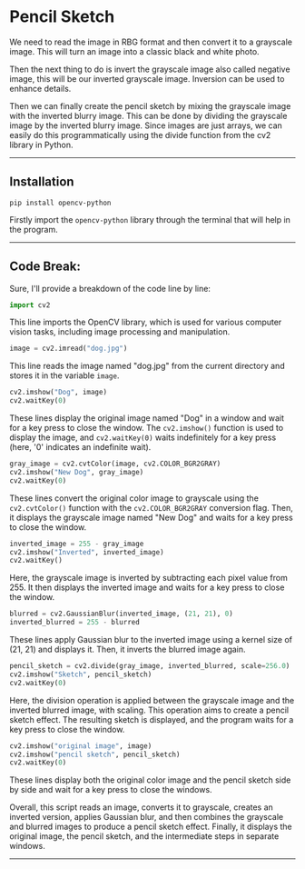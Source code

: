 # Pencil Sketch

We need to read the image in RBG format and then convert it to a grayscale image. This will turn an image into a classic black and white photo.

Then the next thing to do is invert the grayscale image also called negative image, this will be our inverted grayscale image. Inversion can be used to enhance details.

Then we can finally create the pencil sketch by mixing the grayscale image with the inverted blurry image. This can be done by dividing the grayscale image by the inverted blurry image. Since images are just arrays, we can easily do this programmatically using the divide function from the cv2 library in Python.

-----

## Installation

```
pip install opencv-python
```
Firstly import the `opencv-python` library through the terminal that will help in the program.

-----

## Code Break:

Sure, I'll provide a breakdown of the code line by line:

```python
import cv2
```
This line imports the OpenCV library, which is used for various computer vision tasks, including image processing and manipulation.

```python
image = cv2.imread("dog.jpg")
```
This line reads the image named "dog.jpg" from the current directory and stores it in the variable `image`.

```python
cv2.imshow("Dog", image)
cv2.waitKey(0)
```
These lines display the original image named "Dog" in a window and wait for a key press to close the window. The `cv2.imshow()` function is used to display the image, and `cv2.waitKey(0)` waits indefinitely for a key press (here, '0' indicates an indefinite wait).

```python
gray_image = cv2.cvtColor(image, cv2.COLOR_BGR2GRAY)
cv2.imshow("New Dog", gray_image)
cv2.waitKey(0)
```
These lines convert the original color image to grayscale using the `cv2.cvtColor()` function with the `cv2.COLOR_BGR2GRAY` conversion flag. Then, it displays the grayscale image named "New Dog" and waits for a key press to close the window.

```python
inverted_image = 255 - gray_image
cv2.imshow("Inverted", inverted_image)
cv2.waitKey()
```
Here, the grayscale image is inverted by subtracting each pixel value from 255. It then displays the inverted image and waits for a key press to close the window.

```python
blurred = cv2.GaussianBlur(inverted_image, (21, 21), 0)
inverted_blurred = 255 - blurred
```
These lines apply Gaussian blur to the inverted image using a kernel size of (21, 21) and displays it. Then, it inverts the blurred image again.

```python
pencil_sketch = cv2.divide(gray_image, inverted_blurred, scale=256.0)
cv2.imshow("Sketch", pencil_sketch)
cv2.waitKey(0)
```
Here, the division operation is applied between the grayscale image and the inverted blurred image, with scaling. This operation aims to create a pencil sketch effect. The resulting sketch is displayed, and the program waits for a key press to close the window.

```python
cv2.imshow("original image", image)
cv2.imshow("pencil sketch", pencil_sketch)
cv2.waitKey(0)
```
These lines display both the original color image and the pencil sketch side by side and wait for a key press to close the windows.

Overall, this script reads an image, converts it to grayscale, creates an inverted version, applies Gaussian blur, and then combines the grayscale and blurred images to produce a pencil sketch effect. Finally, it displays the original image, the pencil sketch, and the intermediate steps in separate windows.

-----